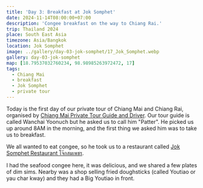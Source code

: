```yaml
---
title: 'Day 3: Breakfast at Jok Somphet'
date: 2024-11-14T08:00:00+07:00
description: 'Congee breakfast on the way to Chiang Rai.'
trip: Thailand 2024
place: South East Asia
timezone: Asia/Bangkok
location: Jok Somphet
image: ../gallery/day-03-jok-somphet/17_Jok_Somphet.webp
gallery: day-03-jok-somphet
map: [18.79537032760234, 98.98985263972472, 17]
tags:
  - Chiang Mai
  - breakfast
  - Jok Somphet
  - private tour
---
```


Today is the first day of our private tour of Chiang Mai and Chiang Rai, organised by [Chiang Mai Private Tour Guide and Driver](https://www.facebook.com/chiangmaiprivatetourguide). Our tour guide is called Wanchai Yoonuch but he asked us to call him "Patter". He picked us up around 8AM in the morning, and the first thing we asked him was to take us to breakfast.

We all wanted to eat congee, so he took us to a restaurant called [Jok Somphet Restaurant โจ๊กสมเพชร](https://www.facebook.com/joksomphet/).

I had the seafood congee here, it was delicious, and we shared a few plates of dim sims. Nearby was a shop selling fried doughsticks (called Youtiao or yau char kway) and they had a Big Youtiao in front.

